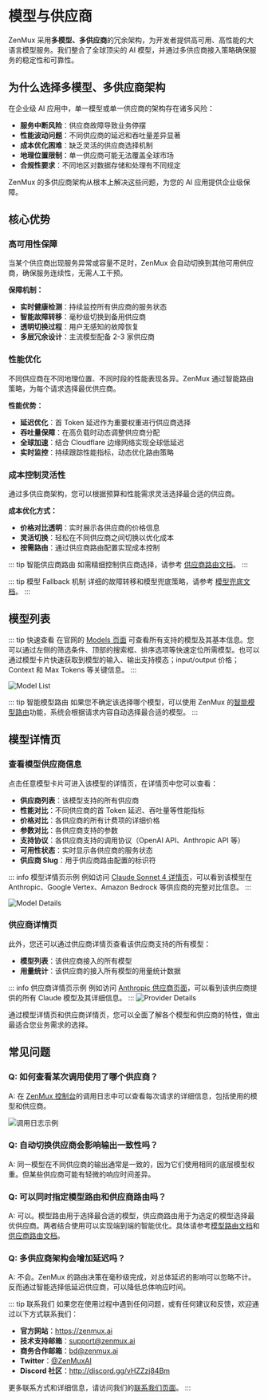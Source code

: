 # 模型与供应商

ZenMux 采用**多模型、多供应商**的冗余架构，为开发者提供高可用、高性能的大语言模型服务。我们整合了全球顶尖的 AI 模型，并通过多供应商接入策略确保服务的稳定性和可靠性。

## 为什么选择多模型、多供应商架构

在企业级 AI 应用中，单一模型或单一供应商的架构存在诸多风险：

- **服务中断风险**：供应商故障导致业务停摆
- **性能波动问题**：不同供应商的延迟和吞吐量差异显著
- **成本优化困难**：缺乏灵活的供应商选择机制
- **地理位置限制**：单一供应商可能无法覆盖全球市场
- **合规性要求**：不同地区对数据存储和处理有不同规定

ZenMux 的多供应商架构从根本上解决这些问题，为您的 AI 应用提供企业级保障。

## 核心优势

### 高可用性保障

当某个供应商出现服务异常或容量不足时，ZenMux 会自动切换到其他可用供应商，确保服务连续性，无需人工干预。

**保障机制：**

- **实时健康检测**：持续监控所有供应商的服务状态
- **智能故障转移**：毫秒级切换到备用供应商
- **透明切换过程**：用户无感知的故障恢复
- **多层冗余设计**：主流模型配备 2-3 家供应商

### 性能优化

不同供应商在不同地理位置、不同时段的性能表现各异。ZenMux 通过智能路由策略，为每个请求选择最优供应商。

**性能优势：**

- **延迟优化**：首 Token 延迟作为重要权重进行供应商选择
- **吞吐量保障**：在高负载时动态调整供应商分配
- **全球加速**：结合 Cloudflare 边缘网络实现全球低延迟
- **实时监控**：持续跟踪性能指标，动态优化路由策略

### 成本控制灵活性

通过多供应商架构，您可以根据预算和性能需求灵活选择最合适的供应商。

**成本优化方式：**

- **价格对比透明**：实时展示各供应商的价格信息
- **灵活切换**：轻松在不同供应商之间切换以优化成本
- **按需路由**：通过供应商路由配置实现成本控制

::: tip 智能供应商路由
如需精细控制供应商选择，请参考 [供应商路由文档](/zh/guide/advanced/provider-routing.html)。
:::

::: tip 模型 Fallback 机制
详细的故障转移和模型兜底策略，请参考 [模型兜底文档](/zh/guide/advanced/fallback.html)。
:::

## 模型列表

::: tip 快速查看
在官网的 [Models 页面](https://zenmux.ai/models) 可查看所有支持的模型及其基本信息。您可以通过左侧的筛选条件、顶部的搜索框、排序选项等快速定位所需模型。也可以通过模型卡片快速获取到模型的输入、输出支持模态；input/output 价格；Context 和 Max Tokens 等关键信息。
:::

![Model List](https://cdn.marmot-cloud.com/storage/zenmux/2025/10/21/b5FlrNU/model-list.png)

::: tip 智能模型路由
如果您不确定该选择哪个模型，可以使用 ZenMux 的[智能模型路由](/zh/guide/advanced/model-routing.html)功能，系统会根据请求内容自动选择最合适的模型。
:::

## 模型详情页

### 查看模型供应商信息

点击任意模型卡片可进入该模型的详情页，在详情页中您可以查看：

- **供应商列表**：该模型支持的所有供应商
- **性能对比**：不同供应商的首 Token 延迟、吞吐量等性能指标
- **价格对比**：各供应商的所有计费项的详细价格
- **参数对比**：各供应商支持的参数
- **支持协议**：各供应商支持的调用协议（OpenAI API、Anthropic API 等）
- **可用性状态**：实时显示各供应商的服务状态
- **供应商 Slug**：用于供应商路由配置的标识符

::: info 模型详情页示例
例如访问 [Claude Sonnet 4 详情页](https://zenmux.ai/anthropic/claude-sonnet-4)，可以看到该模型在 Anthropic、Google Vertex、Amazon Bedrock 等供应商的完整对比信息。
:::

![Model Details](https://cdn.marmot-cloud.com/storage/zenmux/2025/10/21/nYt8yU9/model-details.png)

### 供应商详情页

此外，您还可以通过供应商详情页查看该供应商支持的所有模型：

- **模型列表**：该供应商接入的所有模型
- **用量统计**：该供应商的接入所有模型的用量统计数据

::: info 供应商详情页示例
例如访问 [Anthropic 供应商页面](https://zenmux.ai/providers/anthropic)，可以看到该供应商提供的所有 Claude 模型及其详细信息。
:::
![Provider Details](https://cdn.marmot-cloud.com/storage/zenmux/2025/10/21/iYwxXFg/provider-analysis.png)

通过模型详情页和供应商详情页，您可以全面了解各个模型和供应商的特性，做出最适合您业务需求的选择。

## 常见问题

### Q: 如何查看某次调用使用了哪个供应商？

A: 在 [ZenMux 控制台](https://zenmux.ai/settings/activity)的调用日志中可以查看每次请求的详细信息，包括使用的模型和供应商。

![调用日志示例](https://cdn.marmot-cloud.com/storage/zenmux/2025/10/21/EClzQU6/logs-provider-model.png)

### Q: 自动切换供应商会影响输出一致性吗？

A: 同一模型在不同供应商的输出通常是一致的，因为它们使用相同的底层模型权重。但某些供应商可能有轻微的响应时间差异。

### Q: 可以同时指定模型路由和供应商路由吗？

A: 可以。模型路由用于选择最合适的模型，供应商路由用于为选定的模型选择最优供应商。两者结合使用可以实现端到端的智能优化。具体请参考[模型路由文档](/zh/guide/advanced/model-routing.html)和[供应商路由文档](/zh/guide/advanced/provider-routing.html)。

### Q: 多供应商架构会增加延迟吗？

A: 不会。ZenMux 的路由决策在毫秒级完成，对总体延迟的影响可以忽略不计。反而通过智能选择低延迟供应商，可以降低总体响应时间。

::: tip 联系我们
如果您在使用过程中遇到任何问题，或有任何建议和反馈，欢迎通过以下方式联系我们：

- **官方网站**：<https://zenmux.ai>
- **技术支持邮箱**：[support@zenmux.ai](mailto:support@zenmux.ai)
- **商务合作邮箱**：[bd@zenmux.ai](mailto:bd@zenmux.ai)
- **Twitter**：[@ZenMuxAI](https://twitter.com/ZenMuxAI)
- **Discord 社区**：<http://discord.gg/vHZZzj84Bm>

更多联系方式和详细信息，请访问我们的[联系我们页面](/zh/help/contact)。
:::
